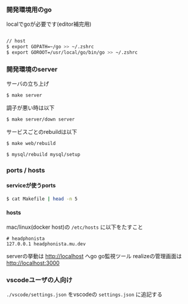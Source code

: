 ### 開発環境用のgo

localでgoが必要です(editor補完用)

```sh $ make install/local
```


```sh
// host
$ export GOPATH=~/go >> ~/.zshrc
$ export GOROOT=/usr/local/go/bin/go >> ~/.zshrc
```

### 開発環境のserver

サーバの立ち上げ

```sh
$ make server
```

調子が悪い時は以下

```sh
$ make server/down server
```

サービスごとのrebuildは以下

```sh
$ make web/rebuild
```

```sh
$ mysql/rebuild mysql/setup
```

### ports / hosts


#### serviceが使うports

```sh
$ cat Makefile | head -n 5
```

#### hosts

mac/linux(docker host)の `/etc/hosts` に以下をたすこと

```
# headphonista
127.0.0.1 headphonista.mu.dev
```

serverの挙動は [http://localhost](https://localhost) へgo
go監視ツール realizeの管理画面は [http://localhost:3000](https://localhost:3000)

### vscodeユーザの人向け

`./vscode/settings.json` をvscodeの `settings.json` に追記する
